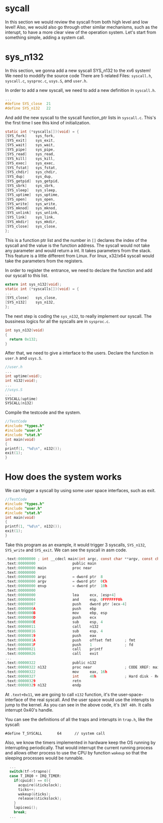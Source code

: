 # sycall

In this section we would review the syscall from both high level and low level!
Also, we would also go through other similar mechanisms, such as the interupt, to have a more clear view of the operation system. Let's start from something simple, adding a system call.

# sys_n132

In this section, we gonna add a new syscall SYS_n132 to the xv6 system! We need to moddify the source code There are 5 related Files: `syscall.h`, `syscall.c`, `sysproc.c`, `usys.S`, and `user.h`.

In order to add a new syscall, we need to add a new definition in `syscall.h`.
```C
...
#define SYS_close  21
#define SYS_n132   22
```
And add the new syscall to the syscall function_ptr lists in `syscall.c`. This's the first time I see this kind of initialization. 
```c
static int (*syscalls[])(void) = {
[SYS_fork]    sys_fork,
[SYS_exit]    sys_exit,
[SYS_wait]    sys_wait,
[SYS_pipe]    sys_pipe,
[SYS_read]    sys_read,
[SYS_kill]    sys_kill,
[SYS_exec]    sys_exec,
[SYS_fstat]   sys_fstat,
[SYS_chdir]   sys_chdir,
[SYS_dup]     sys_dup,
[SYS_getpid]  sys_getpid,
[SYS_sbrk]    sys_sbrk,
[SYS_sleep]   sys_sleep,
[SYS_uptime]  sys_uptime,
[SYS_open]    sys_open,
[SYS_write]   sys_write,
[SYS_mknod]   sys_mknod,
[SYS_unlink]  sys_unlink,
[SYS_link]    sys_link,
[SYS_mkdir]   sys_mkdir,
[SYS_close]   sys_close,
};
```

This is a function ptr list and the number in `[]` declares the index of the syscall and the value is the function address. The syscall would not take any parameter and would return a int. It takes parameters from the stack. This feature is a little different from Linux. For linux, x32/x64 syscall would take the parameters from the registers.

In order to register the entrance, we need to declare the function and add our syscall to this list.
```c
extern int sys_n132(void);
static int (*syscalls[])(void) = {
...
[SYS_close]   sys_close,
[SYS_n132]    sys_n132,
};
```
The next step is coding the `sys_n132`, to really implement our syscall. The bussiness logics for all the syscalls are in `sysproc.c`. 

```C
int sys_n132(void)
{
  return 0x132;
}
```

After that, we need to give a interface to the users. Declare the function in `user.h` and `usys.S`.


```c
//user.h
...
int uptime(void);
int n132(void);
...
//usys.S
...
SYSCALL(uptime)
SYSCALL(n132)
```


Compile the testcode and the system.

```c
//TestCode
#include "types.h"
#include "user.h"
#include "stat.h"
int main(void) 
{
printf(1, "%d\n", n132());
exit(1);
}
```


# How does the system works

We can trigger a syscall by using some user space interfaces, such as exit. 

```c
//TestCode
#include "types.h"
#include "user.h"
#include "stat.h"
int main(void) 
{
printf(1, "%d\n", n132());
exit(1);
}
```

Take this program as an example, it would trigger 3 syscalls, `SYS_n132`, `SYS_write` and `SYS_exit`. We can see the syscall in asm code.

```c
.text:00000000 ; int __cdecl main(int argc, const char **argv, const char **envp)
.text:00000000                 public main
.text:00000000 main            proc near
.text:00000000
.text:00000000 argc            = dword ptr  8
.text:00000000 argv            = dword ptr  0Ch
.text:00000000 envp            = dword ptr  10h
.text:00000000
.text:00000000                 lea     ecx, [esp+4]
.text:00000004                 and     esp, 0FFFFFFF0h
.text:00000007                 push    dword ptr [ecx-4]
.text:0000000A                 push    ebp
.text:0000000B                 mov     ebp, esp
.text:0000000D                 push    ecx
.text:0000000E                 sub     esp, 4
.text:00000011                 call    n132
.text:00000016                 sub     esp, 4
.text:00000019                 push    eax
.text:0000001A                 push    offset fmt      ; fmt
.text:0000001F                 push    1               ; fd
.text:00000021                 call    printf
.text:00000026                 call    exit
...
.text:00000322                 public n132
.text:00000322 n132            proc near               ; CODE XREF: main+11↑p
.text:00000322                 mov     eax, 16h
.text:00000327                 int     40h             ; Hard disk - Relocated Floppy Handler (original INT 13h)
.text:00000329                 retn
.text:00000329 n132            endp
```

At `.text+0x11`, we are going to call `n132` function, it's the user-space-interface of the real syscall. And the user space would use the interupts to jump to the kernel. As you can see in the above code, it's `INT 40h`. It calls interrupt 0x40's handle.

You can see the definitions of all the traps and interupts in `trap.h`, like the syscall:

`#define T_SYSCALL       64      // system call`

Also, we know the timers implemented in hardware keep the OS running by interrupting periodically. That would interrupt the current running process and allows other process to use the CPU by function `wakeup` so that the sleeping processes would be runnable.
```c
  ...
  switch(tf->trapno){
  case T_IRQ0 + IRQ_TIMER:
    if(cpuid() == 0){
      acquire(&tickslock);
      ticks++;
      wakeup(&ticks);
      release(&tickslock);
    }
    lapiceoi();
    break;
  ...
```